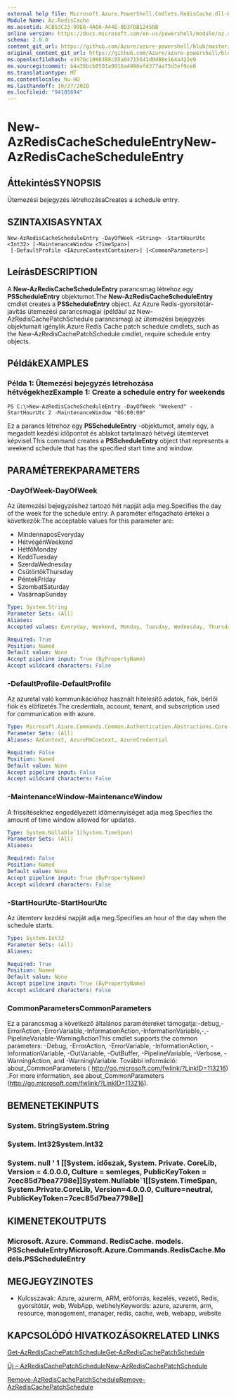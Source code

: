 ```yaml
---
external help file: Microsoft.Azure.PowerShell.Cmdlets.RedisCache.dll-Help.xml
Module Name: Az.RedisCache
ms.assetid: ACB53C23-99E0-4A0A-A44E-0D3FDB12450B
online version: https://docs.microsoft.com/en-us/powershell/module/az.rediscache/new-azrediscachescheduleentry
schema: 2.0.0
content_git_url: https://github.com/Azure/azure-powershell/blob/master/src/RedisCache/RedisCache/help/New-AzRedisCacheScheduleEntry.md
original_content_git_url: https://github.com/Azure/azure-powershell/blob/master/src/RedisCache/RedisCache/help/New-AzRedisCacheScheduleEntry.md
ms.openlocfilehash: e3976c1008388c85a04715541d0d88e164a422e9
ms.sourcegitcommit: b4a38bcb0501a9016a4998efd377aa75d3ef9ce8
ms.translationtype: MT
ms.contentlocale: hu-HU
ms.lasthandoff: 10/27/2020
ms.locfileid: "94185694"
---
```

# <span data-ttu-id="0852c-101">New-AzRedisCacheScheduleEntry</span><span class="sxs-lookup"><span data-stu-id="0852c-101">New-AzRedisCacheScheduleEntry</span></span>

## <span data-ttu-id="0852c-102">Áttekintés</span><span class="sxs-lookup"><span data-stu-id="0852c-102">SYNOPSIS</span></span>
<span data-ttu-id="0852c-103">Ütemezési bejegyzés létrehozása</span><span class="sxs-lookup"><span data-stu-id="0852c-103">Creates a schedule entry.</span></span>

## <span data-ttu-id="0852c-104">SZINTAXISA</span><span class="sxs-lookup"><span data-stu-id="0852c-104">SYNTAX</span></span>

```
New-AzRedisCacheScheduleEntry -DayOfWeek <String> -StartHourUtc <Int32> [-MaintenanceWindow <TimeSpan>]
 [-DefaultProfile <IAzureContextContainer>] [<CommonParameters>]
```

## <span data-ttu-id="0852c-105">Leírás</span><span class="sxs-lookup"><span data-stu-id="0852c-105">DESCRIPTION</span></span>
<span data-ttu-id="0852c-106">A **New-AzRedisCacheScheduleEntry** parancsmag létrehoz egy **PSScheduleEntry** objektumot.</span><span class="sxs-lookup"><span data-stu-id="0852c-106">The **New-AzRedisCacheScheduleEntry** cmdlet creates a **PSScheduleEntry** object.</span></span>
<span data-ttu-id="0852c-107">Az Azure Redis-gyorsítótár-javítás ütemezési parancsmagjai (például az New-AzRedisCachePatchSchedule parancsmag) az ütemezési bejegyzés objektumait igénylik.</span><span class="sxs-lookup"><span data-stu-id="0852c-107">Azure Redis Cache patch schedule cmdlets, such as the New-AzRedisCachePatchSchedule cmdlet, require schedule entry objects.</span></span>

## <span data-ttu-id="0852c-108">Példák</span><span class="sxs-lookup"><span data-stu-id="0852c-108">EXAMPLES</span></span>

### <span data-ttu-id="0852c-109">Példa 1: Ütemezési bejegyzés létrehozása hétvégekhez</span><span class="sxs-lookup"><span data-stu-id="0852c-109">Example 1: Create a schedule entry for weekends</span></span>
```
PS C:\>New-AzRedisCacheScheduleEntry -DayOfWeek "Weekend" -StartHourUtc 2 -MaintenanceWindow "06:00:00"
```

<span data-ttu-id="0852c-110">Ez a parancs létrehoz egy **PSScheduleEntry** -objektumot, amely egy, a megadott kezdési időpontot és ablakot tartalmazó hétvégi ütemtervet képvisel.</span><span class="sxs-lookup"><span data-stu-id="0852c-110">This command creates a **PSScheduleEntry** object that represents a weekend schedule that has the specified start time and window.</span></span>

## <span data-ttu-id="0852c-111">PARAMÉTEREK</span><span class="sxs-lookup"><span data-stu-id="0852c-111">PARAMETERS</span></span>

### <span data-ttu-id="0852c-112">-DayOfWeek</span><span class="sxs-lookup"><span data-stu-id="0852c-112">-DayOfWeek</span></span>
<span data-ttu-id="0852c-113">Az ütemezési bejegyzéshez tartozó hét napját adja meg.</span><span class="sxs-lookup"><span data-stu-id="0852c-113">Specifies the day of the week for the schedule entry.</span></span>
<span data-ttu-id="0852c-114">A paraméter elfogadható értékei a következők:</span><span class="sxs-lookup"><span data-stu-id="0852c-114">The acceptable values for this parameter are:</span></span>
- <span data-ttu-id="0852c-115">Mindennapos</span><span class="sxs-lookup"><span data-stu-id="0852c-115">Everyday</span></span> 
- <span data-ttu-id="0852c-116">Hétvégén</span><span class="sxs-lookup"><span data-stu-id="0852c-116">Weekend</span></span> 
- <span data-ttu-id="0852c-117">Hétfő</span><span class="sxs-lookup"><span data-stu-id="0852c-117">Monday</span></span> 
- <span data-ttu-id="0852c-118">Kedd</span><span class="sxs-lookup"><span data-stu-id="0852c-118">Tuesday</span></span> 
- <span data-ttu-id="0852c-119">Szerda</span><span class="sxs-lookup"><span data-stu-id="0852c-119">Wednesday</span></span> 
- <span data-ttu-id="0852c-120">Csütörtök</span><span class="sxs-lookup"><span data-stu-id="0852c-120">Thursday</span></span> 
- <span data-ttu-id="0852c-121">Péntek</span><span class="sxs-lookup"><span data-stu-id="0852c-121">Friday</span></span> 
- <span data-ttu-id="0852c-122">Szombat</span><span class="sxs-lookup"><span data-stu-id="0852c-122">Saturday</span></span> 
- <span data-ttu-id="0852c-123">Vasárnap</span><span class="sxs-lookup"><span data-stu-id="0852c-123">Sunday</span></span>

```yaml
Type: System.String
Parameter Sets: (All)
Aliases:
Accepted values: Everyday, Weekend, Monday, Tuesday, Wednesday, Thursday, Friday, Saturday, Sunday

Required: True
Position: Named
Default value: None
Accept pipeline input: True (ByPropertyName)
Accept wildcard characters: False
```

### <span data-ttu-id="0852c-124">-DefaultProfile</span><span class="sxs-lookup"><span data-stu-id="0852c-124">-DefaultProfile</span></span>
<span data-ttu-id="0852c-125">Az azuretal való kommunikációhoz használt hitelesítő adatok, fiók, bérlői fiók és előfizetés.</span><span class="sxs-lookup"><span data-stu-id="0852c-125">The credentials, account, tenant, and subscription used for communication with azure.</span></span>

```yaml
Type: Microsoft.Azure.Commands.Common.Authentication.Abstractions.Core.IAzureContextContainer
Parameter Sets: (All)
Aliases: AzContext, AzureRmContext, AzureCredential

Required: False
Position: Named
Default value: None
Accept pipeline input: False
Accept wildcard characters: False
```

### <span data-ttu-id="0852c-126">-MaintenanceWindow</span><span class="sxs-lookup"><span data-stu-id="0852c-126">-MaintenanceWindow</span></span>
<span data-ttu-id="0852c-127">A frissítésekhez engedélyezett időmennyiséget adja meg.</span><span class="sxs-lookup"><span data-stu-id="0852c-127">Specifies the amount of time window allowed for updates.</span></span>

```yaml
Type: System.Nullable`1[System.TimeSpan]
Parameter Sets: (All)
Aliases:

Required: False
Position: Named
Default value: None
Accept pipeline input: True (ByPropertyName)
Accept wildcard characters: False
```

### <span data-ttu-id="0852c-128">-StartHourUtc</span><span class="sxs-lookup"><span data-stu-id="0852c-128">-StartHourUtc</span></span>
<span data-ttu-id="0852c-129">Az ütemterv kezdési napját adja meg.</span><span class="sxs-lookup"><span data-stu-id="0852c-129">Specifies an hour of the day when the schedule starts.</span></span>

```yaml
Type: System.Int32
Parameter Sets: (All)
Aliases:

Required: True
Position: Named
Default value: None
Accept pipeline input: True (ByPropertyName)
Accept wildcard characters: False
```

### <span data-ttu-id="0852c-130">CommonParameters</span><span class="sxs-lookup"><span data-stu-id="0852c-130">CommonParameters</span></span>
<span data-ttu-id="0852c-131">Ez a parancsmag a következő általános paramétereket támogatja:-debug,-ErrorAction,-ErrorVariable,-InformationAction,-InformationVariable,-,-PipelineVariable-WarningAction</span><span class="sxs-lookup"><span data-stu-id="0852c-131">This cmdlet supports the common parameters: -Debug, -ErrorAction, -ErrorVariable, -InformationAction, -InformationVariable, -OutVariable, -OutBuffer, -PipelineVariable, -Verbose, -WarningAction, and -WarningVariable.</span></span> <span data-ttu-id="0852c-132">További információ: about_CommonParameters ( http://go.microsoft.com/fwlink/?LinkID=113216) .</span><span class="sxs-lookup"><span data-stu-id="0852c-132">For more information, see about_CommonParameters (http://go.microsoft.com/fwlink/?LinkID=113216).</span></span>

## <span data-ttu-id="0852c-133">BEMENETEK</span><span class="sxs-lookup"><span data-stu-id="0852c-133">INPUTS</span></span>

### <span data-ttu-id="0852c-134">System. String</span><span class="sxs-lookup"><span data-stu-id="0852c-134">System.String</span></span>

### <span data-ttu-id="0852c-135">System. Int32</span><span class="sxs-lookup"><span data-stu-id="0852c-135">System.Int32</span></span>

### <span data-ttu-id="0852c-136">System. null ' 1 [[System. időszak, System. Private. CoreLib, Version = 4.0.0.0, Culture = semleges, PublicKeyToken = 7cec85d7bea7798e]]</span><span class="sxs-lookup"><span data-stu-id="0852c-136">System.Nullable\`1[[System.TimeSpan, System.Private.CoreLib, Version=4.0.0.0, Culture=neutral, PublicKeyToken=7cec85d7bea7798e]]</span></span>

## <span data-ttu-id="0852c-137">KIMENETEK</span><span class="sxs-lookup"><span data-stu-id="0852c-137">OUTPUTS</span></span>

### <span data-ttu-id="0852c-138">Microsoft. Azure. Command. RedisCache. models. PSScheduleEntry</span><span class="sxs-lookup"><span data-stu-id="0852c-138">Microsoft.Azure.Commands.RedisCache.Models.PSScheduleEntry</span></span>

## <span data-ttu-id="0852c-139">MEGJEGYZI</span><span class="sxs-lookup"><span data-stu-id="0852c-139">NOTES</span></span>
* <span data-ttu-id="0852c-140">Kulcsszavak: Azure, azurerm, ARM, erőforrás, kezelés, vezető, Redis, gyorsítótár, web, WebApp, webhely</span><span class="sxs-lookup"><span data-stu-id="0852c-140">Keywords: azure, azurerm, arm, resource, management, manager, redis, cache, web, webapp, website</span></span>

## <span data-ttu-id="0852c-141">KAPCSOLÓDÓ HIVATKOZÁSOK</span><span class="sxs-lookup"><span data-stu-id="0852c-141">RELATED LINKS</span></span>

[<span data-ttu-id="0852c-142">Get-AzRedisCachePatchSchedule</span><span class="sxs-lookup"><span data-stu-id="0852c-142">Get-AzRedisCachePatchSchedule</span></span>](./Get-AzRedisCachePatchSchedule.md)

[<span data-ttu-id="0852c-143">Új – AzRedisCachePatchSchedule</span><span class="sxs-lookup"><span data-stu-id="0852c-143">New-AzRedisCachePatchSchedule</span></span>](./New-AzRedisCachePatchSchedule.md)

[<span data-ttu-id="0852c-144">Remove-AzRedisCachePatchSchedule</span><span class="sxs-lookup"><span data-stu-id="0852c-144">Remove-AzRedisCachePatchSchedule</span></span>](./Remove-AzRedisCachePatchSchedule.md)



